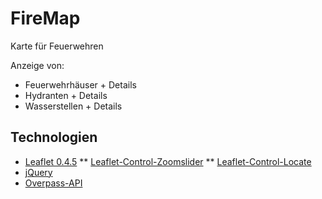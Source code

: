 ﻿# FireMap

Karte für Feuerwehren

Anzeige von:

* Feuerwehrhäuser + Details
* Hydranten + Details
* Wasserstellen + Details

## Technologien

* [Leaflet 0.4.5](http://leafletjs.com/)
** [Leaflet-Control-Zoomslider](https://github.com/kartena/Leaflet.zoomslider)
** [Leaflet-Control-Locate](https://github.com/domoritz/leaflet-locatecontrol)
* [jQuery](http://jquery.com/)
* [Overpass-API](https://wiki.openstreetmap.org/wiki/Overpass_API)